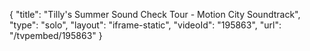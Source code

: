 {
    "title": "Tilly's Summer Sound Check Tour - Motion City Soundtrack",
    "type": "solo",
    "layout": "iframe-static",
    "videoId": "195863",
    "url": "\/tvpembed\/195863"
}